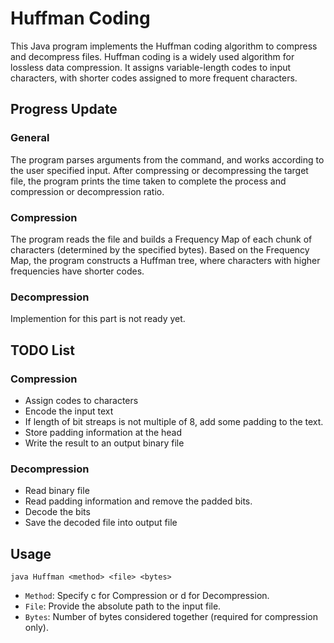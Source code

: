 # Huffman Coding

This Java program implements the Huffman coding algorithm to compress and decompress files. Huffman coding is a widely used algorithm for lossless data compression. It assigns variable-length codes to input characters, with shorter codes assigned to more frequent characters.

## Progress Update
### General
The program parses arguments from the command, and works according to the user specified input. After compressing or decompressing the target file, the program prints the time taken to complete the process and compression or decompression ratio.
### Compression
The program reads the file and builds a Frequency Map of each chunk of characters (determined by the specified bytes). Based on the Frequency Map, the program constructs a Huffman tree, where characters with higher frequencies have shorter codes.
### Decompression
Implemention for this part is not ready yet.

## TODO List
### Compression
- Assign codes to characters
- Encode the input text
- If length of bit streaps is not multiple of 8, add some padding to the text.
- Store padding information at the head
- Write the result to an output binary file

### Decompression
- Read binary file
- Read padding information and remove the padded bits.
- Decode the bits
- Save the decoded file into output file

## Usage
`java Huffman <method> <file> <bytes>`
- `Method`: Specify c for Compression or d for Decompression.
- `File`: Provide the absolute path to the input file.
- `Bytes`: Number of bytes considered together (required for compression only).

